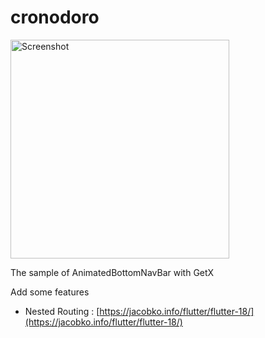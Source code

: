 # cronodoro

<img width="350" alt="Screenshot " src="https://user-images.githubusercontent.com/28912774/145162041-45f5f0ab-ae2f-4253-9a7a-61eb515ca299.gif">

The sample of AnimatedBottomNavBar with GetX

Add some features

- Nested Routing : [https://jacobko.info/flutter/flutter-18/](https://jacobko.info/flutter/flutter-18/)
